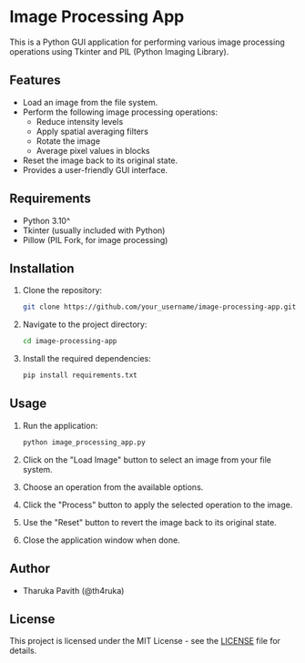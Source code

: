 # Image Processing App

This is a Python GUI application for performing various image processing operations using Tkinter and PIL (Python Imaging Library).

## Features

- Load an image from the file system.
- Perform the following image processing operations:
  - Reduce intensity levels
  - Apply spatial averaging filters
  - Rotate the image
  - Average pixel values in blocks
- Reset the image back to its original state.
- Provides a user-friendly GUI interface.

## Requirements

- Python 3.10^
- Tkinter (usually included with Python)
- Pillow (PIL Fork, for image processing)

## Installation

1. Clone the repository:

    ```bash
    git clone https://github.com/your_username/image-processing-app.git
    ```

2. Navigate to the project directory:

    ```bash
    cd image-processing-app
    ```

3. Install the required dependencies:

    ```bash
    pip install requirements.txt
    ```

## Usage

1. Run the application:

    ```bash
    python image_processing_app.py
    ```

2. Click on the "Load Image" button to select an image from your file system.
3. Choose an operation from the available options.
4. Click the "Process" button to apply the selected operation to the image.
5. Use the "Reset" button to revert the image back to its original state.
6. Close the application window when done.

## Author

- Tharuka Pavith (@th4ruka) 

## License

This project is licensed under the MIT License - see the [LICENSE](LICENSE) file for details.
